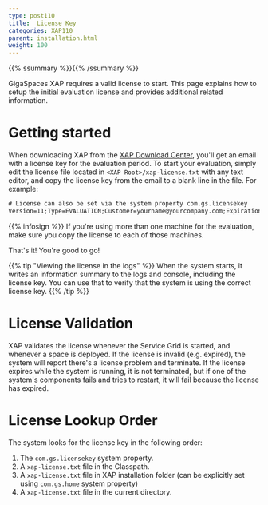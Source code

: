 ```yaml
---
type: post110
title:  License Key
categories: XAP110
parent: installation.html
weight: 100
---
```


{{% ssummary %}}{{% /ssummary %}}

GigaSpaces XAP requires a valid license to start. This page explains how to setup the initial evaluation license and provides additional related information.

# Getting started

When downloading XAP from the [XAP Download Center](http://www.gigaspaces.com/LatestProductVersion), you'll get an email with a license key for the evaluation period. To start your evaluation, simply edit the license file located in `<XAP Root>/xap-license.txt` with any text editor, and copy the license key from the email to a blank line in the file. For example:

```xml
# License can also be set via the system property com.gs.licensekey
Version=11;Type=EVALUATION;Customer=yourname@yourcompany.com;Expiration=2015-Dec-31;Hash=NP6SQOOdOZrPRcN9OTYQ
```

{{% infosign %}} If you're using more than one machine for the evaluation, make sure you copy the license to each of those machines.

That's it! You're good to go!

{{% tip "Viewing the license in the logs" %}}
When the system starts, it writes an information summary to the logs and console, including the license key. You can use that to verify that the system is using the correct license key.
{{% /tip %}}

# License Validation

XAP validates the license whenever the Service Grid is started, and whenever a space is deployed. If the license is invalid (e.g. expired), the system will report there's a license problem and terminate. If the license expires while the system is running, it is not terminated, but if one of the system's components fails and tries to restart, it will fail because the license has expired.

# License Lookup Order

The system looks for the license key in the following order:

1. The `com.gs.licensekey` system property.
1. A `xap-license.txt` file in the Classpath.
1. A `xap-license.txt` file in XAP installation folder (can be explicitly set using `com.gs.home` system property)
1. A `xap-license.txt` file in the current directory.
